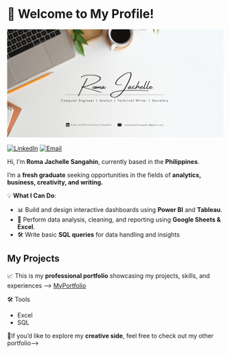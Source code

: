 # 👋 Welcome to My Profile!
![My Banner](Images/banner.png)

[![LinkedIn](https://img.shields.io/badge/LinkedIn-blue)](https://www.linkedin.com/in/romajachelle/)        [![Email](https://img.shields.io/badge/Email-red)](mailto:romajachellesangahin@gmail.com)


Hi, I’m **Roma Jachelle Sangahin**, currently based in the **Philippines**.

I’m a **fresh graduate** seeking opportunities in the fields of **analytics, business, creativity, and writing.**

💡 **What I Can Do**:

* 📊 Build and design interactive dashboards using **Power BI** and **Tableau**.
* 📑 Perform data analysis, cleaning, and reporting using **Google Sheets & Excel**.
* 🛠️ Write basic **SQL queries** for data handling and insights

## My Projects
   📈 This is my **professional portfolio** showcasing my projects, skills, and experiences --> [MyPortfolio](https://github.com/rjachelle-2002/MyPortfolio.git)

🛠️ Tools

* Excel
* SQL

📝If you’d like to explore my **creative side**, feel free to check out my other portfolio-->







